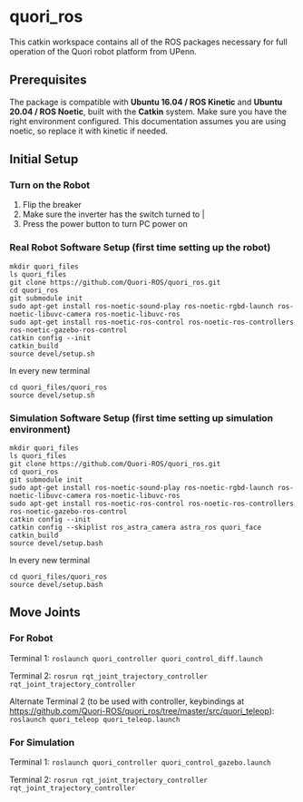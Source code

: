 # quori_ros

This catkin workspace contains all of the ROS packages necessary for full operation of the Quori robot platform from UPenn.

## Prerequisites

The package is compatible with **Ubuntu 16.04 / ROS Kinetic** and **Ubuntu 20.04 / ROS Noetic**, built with the **Catkin** system. Make sure you have the right environment configured. This documentation assumes you are using noetic, so replace it with kinetic if needed.

## Initial Setup

### Turn on the Robot

1. Flip the breaker
2. Make sure the inverter has the switch turned to |
3. Press the power button to turn PC power on

### Real Robot Software Setup (first time setting up the robot)

```
mkdir quori_files
ls quori_files
git clone https://github.com/Quori-ROS/quori_ros.git
cd quori_ros
git submodule init
sudo apt-get install ros-noetic-sound-play ros-noetic-rgbd-launch ros-noetic-libuvc-camera ros-noetic-libuvc-ros
sudo apt-get install ros-noetic-ros-control ros-noetic-ros-controllers ros-noetic-gazebo-ros-control
catkin config --init
catkin_build
source devel/setup.sh
```

In every new terminal
```
cd quori_files/quori_ros
source devel/setup.sh
```

### Simulation Software Setup (first time setting up simulation environment)

```
mkdir quori_files
ls quori_files
git clone https://github.com/Quori-ROS/quori_ros.git
cd quori_ros
git submodule init
sudo apt-get install ros-noetic-sound-play ros-noetic-rgbd-launch ros-noetic-libuvc-camera ros-noetic-libuvc-ros
sudo apt-get install ros-noetic-ros-control ros-noetic-ros-controllers ros-noetic-gazebo-ros-control
catkin config --init
catkin config --skiplist ros_astra_camera astra_ros quori_face
catkin_build
source devel/setup.bash
```

In every new terminal
```
cd quori_files/quori_ros
source devel/setup.bash
```

## Move Joints

### For Robot

Terminal 1: `roslaunch quori_controller quori_control_diff.launch`

Terminal 2: `rosrun rqt_joint_trajectory_controller rqt_joint_trajectory_controller`

Alternate Terminal 2 (to be used with controller, keybindings at https://github.com/Quori-ROS/quori_ros/tree/master/src/quori_teleop): `roslaunch quori_teleop quori_teleop.launch`


### For Simulation

Terminal 1: `roslaunch quori_controller quori_control_gazebo.launch`

Terminal 2: `rosrun rqt_joint_trajectory_controller rqt_joint_trajectory_controller`




